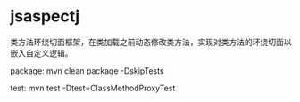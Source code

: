 # jsaspectj
类方法环绕切面框架，在类加载之前动态修改类方法，实现对类方法的环绕切面以嵌入自定义逻辑。

package: 
    mvn clean package -DskipTests
	
test:
    mvn test -Dtest=ClassMethodProxyTest
